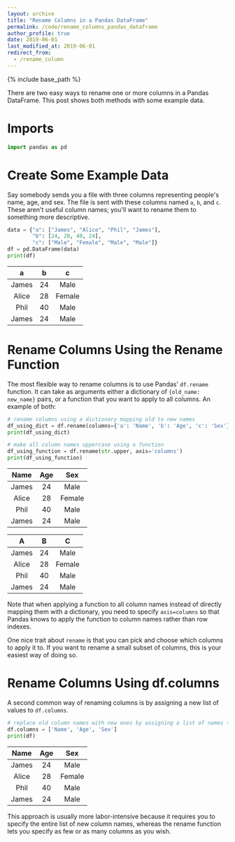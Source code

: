 ```yaml
---
layout: archive
title: "Rename Columns in a Pandas DataFrame"
permalink: /code/rename_columns_pandas_dataframe
author_profile: true
date: 2019-06-01
last_modified_at: 2019-06-01
redirect_from:
  - /rename_column
---
```


{% include base_path %}

There are two easy ways to rename one or more columns in a Pandas DataFrame. This post shows both methods with some example data.

# Imports
```python
import pandas as pd
```

# Create Some Example Data

Say somebody sends you a file with three columns representing people's name, age, and sex. The file is sent with these columns named `a`, `b`, and `c`. These aren't useful column names; you'll want to rename them to something more descriptive. 

```python
data = {"a": ["James", "Alice", "Phil", "James"],
		"b": [24, 28, 40, 24],
		"c": ["Male", "Female", "Male", "Male"]}
df = pd.DataFrame(data)
print(df)
```

**a**|**b**|**c**
:-----:|:-----:|:-----:
James|24|Male
Alice|28|Female
Phil|40|Male
James|24|Male

# Rename Columns Using the Rename Function

The most flexible way to rename columns is to use Pandas' `df.rename` function. It can take as arguments either a dictionary of `{old_name: new_name}` pairs, or a function that you want to apply to all columns. An example of both:

```python
# rename columns using a dictionary mapping old to new names
df_using_dict = df.rename(columns={'a': 'Name', 'b': 'Age', 'c': 'Sex'})
print(df_using_dict)

# make all column names uppercase using a function
df_using_function = df.rename(str.upper, axis='columns')
print(df_using_function)
```

**Name**|**Age**|**Sex**
:-----:|:-----:|:-----:
James|24|Male
Alice|28|Female
Phil|40|Male
James|24|Male

**A**|**B**|**C**
:-----:|:-----:|:-----:
James|24|Male
Alice|28|Female
Phil|40|Male
James|24|Male

Note that when applying a function to all column names instead of directly mapping them with a dictionary, you need to specify `axis=columns` so that Pandas knows to apply the function to column names rather than row indexes.

One nice trait about `rename` is that you can pick and choose which columns to apply it to. If you want to rename a small subset of columns, this is your easiest way of doing so. 

# Rename Columns Using df.columns

A second common way of renaming columns is by assigning a new list of values to `df.columns`.


```python
# replace old column names with new ones by assigning a list of names to df.columns
df.columns = ['Name', 'Age', 'Sex']
print(df)
```

**Name**|**Age**|**Sex**
:-----:|:-----:|:-----:
James|24|Male
Alice|28|Female
Phil|40|Male
James|24|Male

This approach is usually more labor-intensive because it requires you to specify the entire list of new column names, whereas the rename function lets you specify as few or as many columns as you wish.


